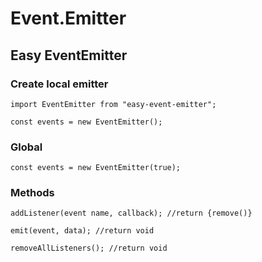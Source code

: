<h1>Event.Emitter</h1>

##	Easy EventEmitter

### Create local emitter
```
import EventEmitter from "easy-event-emitter";

const events = new EventEmitter();
```

### Global
```
const events = new EventEmitter(true);
```

### Methods

```
addListener(event name, callback); //return {remove()}
```

```
emit(event, data); //return void
```

```
removeAllListeners(); //return void
```